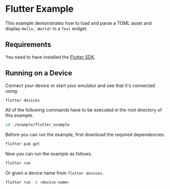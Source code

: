 # Flutter Example

This example demonstrates how to load and parse a TOML asset and display `Hello, World!` in a `Text` widget.

## Requirements

You need to have installed the [Flutter SDK][flutter-sdk].

## Running on a Device

Connect your device or start your emulator and see that it's connected using:

```bash
flutter devices
```

All of the following commands have to be executed in the root directory of this example.

```bash
cd ./example/flutter_example
```

Before you can run the example, first download the required dependencies.

```bash
flutter pub get
```

Now you can run the example as follows.

```bash
flutter run
```

Or given a device name from `flutter devices`.

```bash
flutter run -d <device-name>
```

[flutter-sdk]: https://flutter.dev/docs/get-started/install "Install - Flutter"
